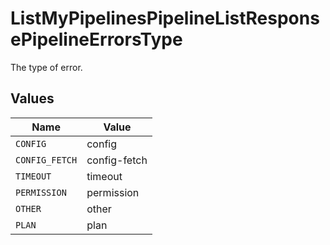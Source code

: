# ListMyPipelinesPipelineListResponsePipelineErrorsType

The type of error.


## Values

| Name           | Value          |
| -------------- | -------------- |
| `CONFIG`       | config         |
| `CONFIG_FETCH` | config-fetch   |
| `TIMEOUT`      | timeout        |
| `PERMISSION`   | permission     |
| `OTHER`        | other          |
| `PLAN`         | plan           |